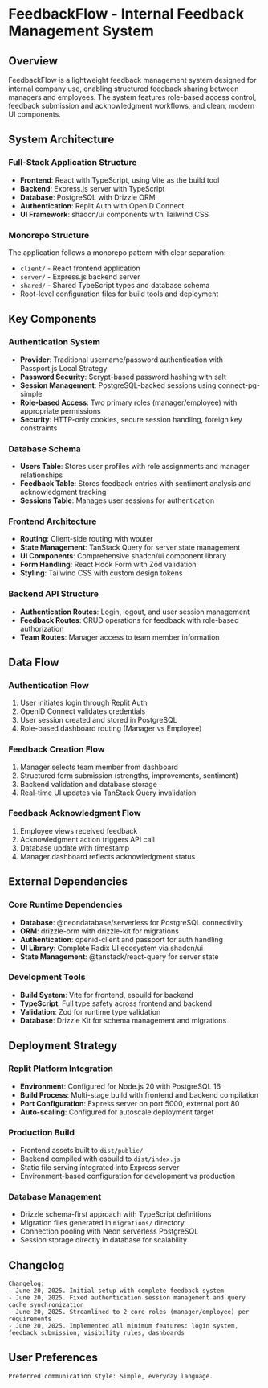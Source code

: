 # FeedbackFlow - Internal Feedback Management System

## Overview

FeedbackFlow is a lightweight feedback management system designed for internal company use, enabling structured feedback sharing between managers and employees. The system features role-based access control, feedback submission and acknowledgment workflows, and clean, modern UI components.

## System Architecture

### Full-Stack Application Structure
- **Frontend**: React with TypeScript, using Vite as the build tool
- **Backend**: Express.js server with TypeScript
- **Database**: PostgreSQL with Drizzle ORM
- **Authentication**: Replit Auth with OpenID Connect
- **UI Framework**: shadcn/ui components with Tailwind CSS

### Monorepo Structure
The application follows a monorepo pattern with clear separation:
- `client/` - React frontend application
- `server/` - Express.js backend server
- `shared/` - Shared TypeScript types and database schema
- Root-level configuration files for build tools and deployment

## Key Components

### Authentication System
- **Provider**: Traditional username/password authentication with Passport.js Local Strategy
- **Password Security**: Scrypt-based password hashing with salt
- **Session Management**: PostgreSQL-backed sessions using connect-pg-simple
- **Role-based Access**: Two primary roles (manager/employee) with appropriate permissions
- **Security**: HTTP-only cookies, secure session handling, foreign key constraints

### Database Schema
- **Users Table**: Stores user profiles with role assignments and manager relationships
- **Feedback Table**: Stores feedback entries with sentiment analysis and acknowledgment tracking
- **Sessions Table**: Manages user sessions for authentication

### Frontend Architecture
- **Routing**: Client-side routing with wouter
- **State Management**: TanStack Query for server state management
- **UI Components**: Comprehensive shadcn/ui component library
- **Form Handling**: React Hook Form with Zod validation
- **Styling**: Tailwind CSS with custom design tokens

### Backend API Structure
- **Authentication Routes**: Login, logout, and user session management
- **Feedback Routes**: CRUD operations for feedback with role-based authorization
- **Team Routes**: Manager access to team member information

## Data Flow

### Authentication Flow
1. User initiates login through Replit Auth
2. OpenID Connect validates credentials
3. User session created and stored in PostgreSQL
4. Role-based dashboard routing (Manager vs Employee)

### Feedback Creation Flow
1. Manager selects team member from dashboard
2. Structured form submission (strengths, improvements, sentiment)
3. Backend validation and database storage
4. Real-time UI updates via TanStack Query invalidation

### Feedback Acknowledgment Flow
1. Employee views received feedback
2. Acknowledgment action triggers API call
3. Database update with timestamp
4. Manager dashboard reflects acknowledgment status

## External Dependencies

### Core Runtime Dependencies
- **Database**: @neondatabase/serverless for PostgreSQL connectivity
- **ORM**: drizzle-orm with drizzle-kit for migrations
- **Authentication**: openid-client and passport for auth handling
- **UI Library**: Complete Radix UI ecosystem via shadcn/ui
- **State Management**: @tanstack/react-query for server state

### Development Tools
- **Build System**: Vite for frontend, esbuild for backend
- **TypeScript**: Full type safety across frontend and backend
- **Validation**: Zod for runtime type validation
- **Database**: Drizzle Kit for schema management and migrations

## Deployment Strategy

### Replit Platform Integration
- **Environment**: Configured for Node.js 20 with PostgreSQL 16
- **Build Process**: Multi-stage build with frontend and backend compilation
- **Port Configuration**: Express server on port 5000, external port 80
- **Auto-scaling**: Configured for autoscale deployment target

### Production Build
- Frontend assets built to `dist/public/`
- Backend compiled with esbuild to `dist/index.js`
- Static file serving integrated into Express server
- Environment-based configuration for development vs production

### Database Management
- Drizzle schema-first approach with TypeScript definitions
- Migration files generated in `migrations/` directory
- Connection pooling with Neon serverless PostgreSQL
- Session storage directly in database for scalability

## Changelog

```
Changelog:
- June 20, 2025. Initial setup with complete feedback system
- June 20, 2025. Fixed authentication session management and query cache synchronization
- June 20, 2025. Streamlined to 2 core roles (manager/employee) per requirements
- June 20, 2025. Implemented all minimum features: login system, feedback submission, visibility rules, dashboards
```

## User Preferences

```
Preferred communication style: Simple, everyday language.
```
